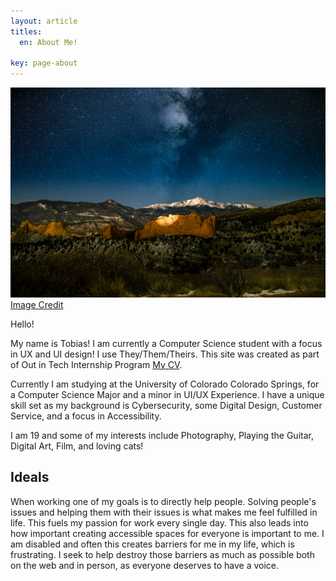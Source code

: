 ```yaml
---
layout: article
titles:
  en: About Me!

key: page-about
---
```

![](/assets/images/aboutmebanner.jpg)
[Image Credit](https://unsplash.com/photos/N_tcaOWTSQQ "Night time sky with stars visible with mountain with snow on it")

Hello!

My name is Tobias! I am currently a Computer Science student with a focus in UX and UI design! I use They/Them/Theirs. This site was created as part of Out in Tech Internship Program [My CV](/cv).

Currently I am studying at the University of Colorado Colorado Springs, for a Computer Science Major and a minor in UI/UX Experience. I have a unique skill set as my background is Cybersecurity, some Digital Design, Customer Service, and a focus in Accessibility.

I am 19 and some of my interests include Photography, Playing the Guitar, Digital Art, Film, and loving cats!

## Ideals
When working one of my goals is to directly help people. Solving people's issues and helping them with their issues is what makes me feel fulfilled in life. This fuels my passion for work every single day. This also leads into how important creating accessible spaces for everyone is important to me. I am disabled and often this creates barriers for me in my life, which is frustrating. I seek to help destroy those barriers as much as possible both on the web and in person, as everyone deserves to have a voice.
